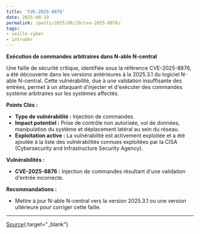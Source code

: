 ```yaml
---
title: 'CVE-2025-8876'
date: 2025-08-19
permalink: /posts/2025/08/19/cve-2025-8876/
tags:
- veille-cyber
- intruder
---
```

**Exécution de commandes arbitraires dans N-able N-central**

Une faille de sécurité critique, identifiée sous la référence CVE-2025-8876, a été découverte dans les versions antérieures à la 2025.3.1 du logiciel N-able N-central. Cette vulnérabilité, due à une validation insuffisante des entrées, permet à un attaquant d'injecter et d'exécuter des commandes système arbitraires sur les systèmes affectés.

**Points Clés :**

*   **Type de vulnérabilité :** Injection de commandes.
*   **Impact potentiel :** Prise de contrôle non autorisée, vol de données, manipulation du système et déplacement latéral au sein du réseau.
*   **Exploitation active :** La vulnérabilité est activement exploitée et a été ajoutée à la liste des vulnérabilités connues exploitées par la CISA (Cybersecurity and Infrastructure Security Agency).

**Vulnérabilités :**

*   **CVE-2025-8876 :** Injection de commandes résultant d'une validation d'entrée incorrecte.

**Recommandations :**

*   Mettre à jour N-able N-central vers la version 2025.3.1 ou une version ultérieure pour corriger cette faille.

---
[Source](https://cvemon.intruder.io/cves/CVE-2025-8876){:target="_blank"}
